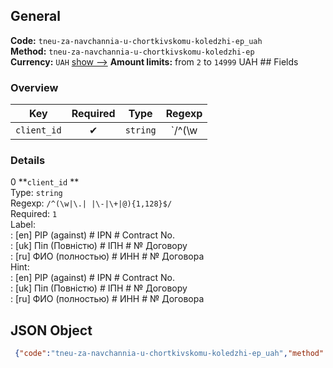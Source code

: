 ## General 
**Code:** `tneu-za-navchannia-u-chortkivskomu-koledzhi-ep_uah`  
**Method:** `tneu-za-navchannia-u-chortkivskomu-koledzhi-ep`  
**Currency:** `UAH` [show -->]() 
**Amount limits:** from `2`  to `14999`  UAH ## Fields 
### Overview 
|Key|Required|Type|Regexp| 
|:---:|:---:|:---:|:---:| 
|`client_id` |✔ |`string` |`/^(\w|\.| |\-|\+|@){1,128}$/` | 
 
### Details 
0 **`client_id` **  
Type: `string`  
Regexp: `/^(\w|\.| |\-|\+|@){1,128}$/`  
Required: `1`  
Label:  
: [en] PIP (against) # ІPN # Contract No.  
: [uk] Піп (Повністю) # ІПН # № Договору  
: [ru] ФИО (полностью) # ИНН # № Договора  
Hint:  
: [en] PIP (against) # ІPN # Contract No.  
: [uk] Піп (Повністю) # ІПН # № Договору  
: [ru] ФИО (полностью) # ИНН # № Договора  
## JSON Object 
```json
 {"code":"tneu-za-navchannia-u-chortkivskomu-koledzhi-ep_uah","method":"tneu-za-navchannia-u-chortkivskomu-koledzhi-ep","currency":"UAH","fields":[{"key":"client_id","type":"string","label":{"en":"PIP (against) # \u0406PN # Contract No.","uk":"\u041f\u0456\u043f (\u041f\u043e\u0432\u043d\u0456\u0441\u0442\u044e) # \u0406\u041f\u041d # \u2116 \u0414\u043e\u0433\u043e\u0432\u043e\u0440\u0443","ru":"\u0424\u0418\u041e (\u043f\u043e\u043b\u043d\u043e\u0441\u0442\u044c\u044e) # \u0418\u041d\u041d # \u2116 \u0414\u043e\u0433\u043e\u0432\u043e\u0440\u0430"},"regexp":"\/^(\\w|\\.| |\\-|\\+|@){1,128}$\/","required":true,"position":1,"hint":{"en":"PIP (against) # \u0406PN # Contract No.","uk":"\u041f\u0456\u043f (\u041f\u043e\u0432\u043d\u0456\u0441\u0442\u044e) # \u0406\u041f\u041d # \u2116 \u0414\u043e\u0433\u043e\u0432\u043e\u0440\u0443","ru":"\u0424\u0418\u041e (\u043f\u043e\u043b\u043d\u043e\u0441\u0442\u044c\u044e) # \u0418\u041d\u041d # \u2116 \u0414\u043e\u0433\u043e\u0432\u043e\u0440\u0430"},"example":"\u041f\u0435\u0442\u0440\u043e\u0432 \u0410\u043d\u0434\u0440i\u0439 \u0412\u043e\u043b\u043e\u0434\u0438\u043c\u0438\u0440\u043e\u0432\u0438\u0447#9999999999#AB 6541"}],"amount_min":2,"amount_max":14999}```  
